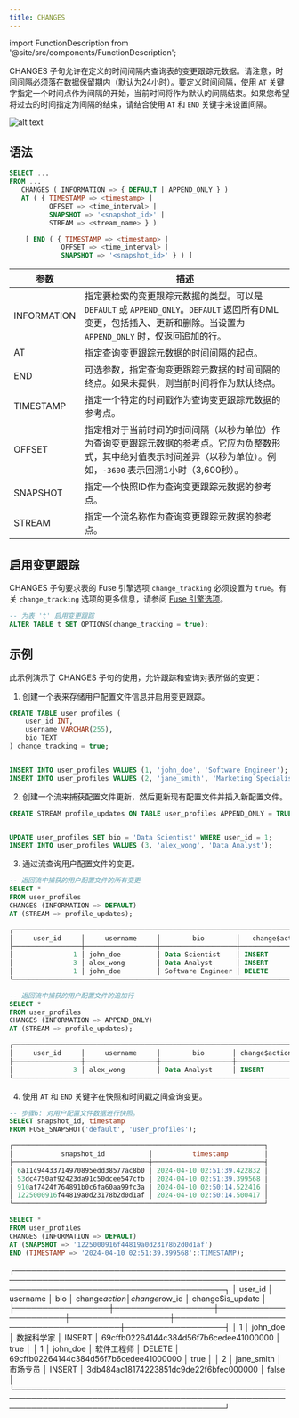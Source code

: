 ```yaml
---
title: CHANGES
---
```


import FunctionDescription from '@site/src/components/FunctionDescription';

<FunctionDescription description="引入或更新: v1.2.410"/>

CHANGES 子句允许在定义的时间间隔内查询表的变更跟踪元数据。请注意，时间间隔必须落在数据保留期内（默认为24小时）。要定义时间间隔，使用 `AT` 关键字指定一个时间点作为间隔的开始，当前时间将作为默认的间隔结束。如果您希望将过去的时间指定为间隔的结束，请结合使用 `AT` 和 `END` 关键字来设置间隔。

![alt text](/img/sql/changes.png)

## 语法

```sql
SELECT ...
FROM ...
   CHANGES ( INFORMATION => { DEFAULT | APPEND_ONLY } )
   AT ( { TIMESTAMP => <timestamp> |
          OFFSET => <time_interval> |
          SNAPSHOT => '<snapshot_id>' |
          STREAM => <stream_name> } )

    [ END ( { TIMESTAMP => <timestamp> |
             OFFSET => <time_interval> |
             SNAPSHOT => '<snapshot_id>' } ) ]
```

| 参数        | 描述                                                                                                                                                                                                                                                                                                                           |
| ----------- | ------------------------------------------------------------------------------------------------------------------------------------------------------------------------------------------------------------------------------------------------------------------------------------------------------------------------------------- |
| INFORMATION | 指定要检索的变更跟踪元数据的类型。可以是 `DEFAULT` 或 `APPEND_ONLY`。`DEFAULT` 返回所有DML变更，包括插入、更新和删除。当设置为 `APPEND_ONLY` 时，仅返回追加的行。                                                                              |
| AT          | 指定查询变更跟踪元数据的时间间隔的起点。                                                                                                                                                                                                                                              |
| END         | 可选参数，指定查询变更跟踪元数据的时间间隔的终点。如果未提供，则当前时间将作为默认终点。                                                                                                                                                           |
| TIMESTAMP   | 指定一个特定的时间戳作为查询变更跟踪元数据的参考点。                                                                                                                                                                                                                                          |
| OFFSET      | 指定相对于当前时间的时间间隔（以秒为单位）作为查询变更跟踪元数据的参考点。它应为负整数形式，其中绝对值表示时间差异（以秒为单位）。例如，`-3600` 表示回溯1小时（3,600秒）。 |
| SNAPSHOT    | 指定一个快照ID作为查询变更跟踪元数据的参考点。                                                                                                                                                                                                                                                 |
| STREAM      | 指定一个流名称作为查询变更跟踪元数据的参考点。                                                                                                                                                                                                                                                 |

## 启用变更跟踪

CHANGES 子句要求表的 Fuse 引擎选项 `change_tracking` 必须设置为 `true`。有关 `change_tracking` 选项的更多信息，请参阅 [Fuse 引擎选项](/sql/sql-reference/table-engines/fuse#options)。

```sql title='示例:'
-- 为表 't' 启用变更跟踪
ALTER TABLE t SET OPTIONS(change_tracking = true);
```

## 示例

此示例演示了 CHANGES 子句的使用，允许跟踪和查询对表所做的变更：

1. 创建一个表来存储用户配置文件信息并启用变更跟踪。

```sql
CREATE TABLE user_profiles (
    user_id INT,
    username VARCHAR(255),
    bio TEXT
) change_tracking = true;


INSERT INTO user_profiles VALUES (1, 'john_doe', 'Software Engineer');
INSERT INTO user_profiles VALUES (2, 'jane_smith', 'Marketing Specialist');
```

2. 创建一个流来捕获配置文件更新，然后更新现有配置文件并插入新配置文件。

```sql
CREATE STREAM profile_updates ON TABLE user_profiles APPEND_ONLY = TRUE;


UPDATE user_profiles SET bio = 'Data Scientist' WHERE user_id = 1;
INSERT INTO user_profiles VALUES (3, 'alex_wong', 'Data Analyst');
```

3. 通过流查询用户配置文件的变更。

```sql
-- 返回流中捕获的用户配置文件的所有变更
SELECT *
FROM user_profiles
CHANGES (INFORMATION => DEFAULT)
AT (STREAM => profile_updates);

┌───────────────────────────────────────────────────────────────────────────────────────────────────────────────────────────────────────┐
│     user_id     │     username     │        bio        │   change$action  │              change$row_id             │ change$is_update │
├─────────────────┼──────────────────┼───────────────────┼──────────────────┼────────────────────────────────────────┼──────────────────┤
│               1 │ john_doe         │ Data Scientist    │ INSERT           │ 69cffb02264144c384d56f7b6cedee41000000 │ true             │
│               3 │ alex_wong        │ Data Analyst      │ INSERT           │ 59f315c8655c49eab35ba1959e269430000000 │ false            │
│               1 │ john_doe         │ Software Engineer │ DELETE           │ 69cffb02264144c384d56f7b6cedee41000000 │ true             │
└───────────────────────────────────────────────────────────────────────────────────────────────────────────────────────────────────────┘

-- 返回流中捕获的用户配置文件的追加行
SELECT *
FROM user_profiles
CHANGES (INFORMATION => APPEND_ONLY)
AT (STREAM => profile_updates);

┌───────────────────────────────────────────────────────────────────────────────────────────────────────────────────────────────────┐
│     user_id     │     username     │        bio       │ change$action │ change$is_update │              change$row_id             │
├─────────────────┼──────────────────┼──────────────────┼───────────────┼──────────────────┼────────────────────────────────────────┤
│               3 │ alex_wong        │ Data Analyst     │ INSERT        │ false            │ 59f315c8655c49eab35ba1959e269430000000 │
└───────────────────────────────────────────────────────────────────────────────────────────────────────────────────────────────────┘
```

4. 使用 `AT` 和 `END` 关键字在快照和时间戳之间查询变更。

```sql
-- 步骤6: 对用户配置文件数据进行快照。
SELECT snapshot_id, timestamp
FROM FUSE_SNAPSHOT('default', 'user_profiles');

┌───────────────────────────────────────────────────────────────┐
│            snapshot_id           │          timestamp         │
├──────────────────────────────────┼────────────────────────────┤
│ 6a11c94433714970895edd38577ac8b0 │ 2024-04-10 02:51:39.422832 │
│ 53dc4750af92423da91c50dcee547cfb │ 2024-04-10 02:51:39.399568 │
│ 910af7424f764891b0c6fa60aa99fc3a │ 2024-04-10 02:50:14.522416 │
│ 1225000916f44819a0d23178b2d0d1af │ 2024-04-10 02:50:14.500417 │
└───────────────────────────────────────────────────────────────┘

SELECT *
FROM user_profiles
CHANGES (INFORMATION => DEFAULT)
AT (SNAPSHOT => '1225000916f44819a0d23178b2d0d1af')
END (TIMESTAMP => '2024-04-10 02:51:39.399568'::TIMESTAMP);
```

┌──────────────────────────────────────────────────────────────────────────────────────────────────────────────────────────────────────────┐
│     user_id     │     username     │          bio         │   change$action  │              change$row_id             │ change$is_update │
├─────────────────┼──────────────────┼──────────────────────┼──────────────────┼────────────────────────────────────────┼──────────────────┤
│               1 │ john_doe         │ 数据科学家           │ INSERT           │ 69cffb02264144c384d56f7b6cedee41000000 │ true             │
│               1 │ john_doe         │ 软件工程师           │ DELETE           │ 69cffb02264144c384d56f7b6cedee41000000 │ true             │
│               2 │ jane_smith       │ 市场专员             │ INSERT           │ 3db484ac18174223851dc9de22f6bfec000000 │ false            │
└──────────────────────────────────────────────────────────────────────────────────────────────────────────────────────────────────────────┘
```